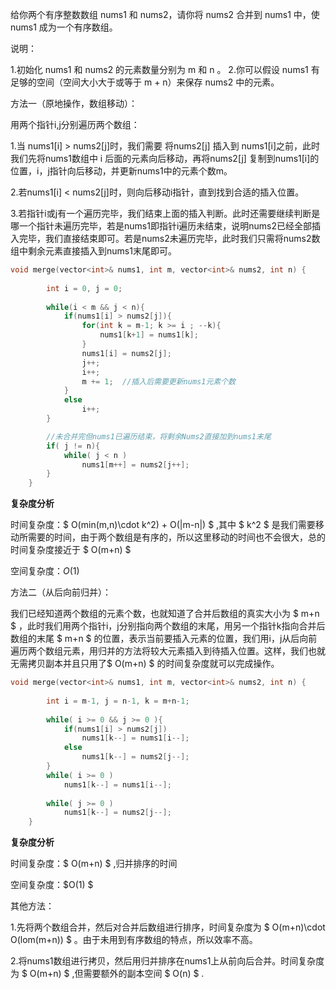 给你两个有序整数数组 nums1 和 nums2，请你将 nums2 合并到 nums1 中，使 nums1 成为一个有序数组。

说明：

1.初始化 nums1 和 nums2 的元素数量分别为 m 和 n 。
2.你可以假设 nums1 有足够的空间（空间大小大于或等于 m + n）来保存 nums2 中的元素。



方法一（原地操作，数组移动）：

用两个指针i,j分别遍历两个数组：

1.当 nums1[i] > nums2[j]时，我们需要 将nums2[j] 插入到 nums1[i]之前，此时我们先将nums1数组中 i 后面的元素向后移动，再将nums2[j] 复制到nums1[i]的位置，i，j指针向后移动，并更新nums1中的元素个数m。

2.若nums1[i] < nums2[j]时，则向后移动i指针，直到找到合适的插入位置。

3.若指针i或j有一个遍历完毕，我们结束上面的插入判断。此时还需要继续判断是哪一个指针未遍历完毕，若是nums1即指针i遍历未结束，说明nums2已经全部插入完毕，我们直接结束即可。若是nums2未遍历完毕，此时我们只需将nums2数组中剩余元素直接插入到nums1末尾即可。



```c++
void merge(vector<int>& nums1, int m, vector<int>& nums2, int n) {
        
        int i = 0, j = 0;
        
        while(i < m && j < n){
            if(nums1[i] > nums2[j]){
                for(int k = m-1; k >= i ; --k){
                    nums1[k+1] = nums1[k];
                }
                nums1[i] = nums2[j];
                j++;
                i++;
                m += 1;  //插入后需要更新nums1元素个数
            }
            else
                i++;
        }

        //未合并完但nums1已遍历结束，将剩余Nums2直接加到nums1末尾
        if( j != n){
            while( j < n )
                nums1[m++] = nums2[j++];
        }
    }
```

<b>复杂度分析</b>

时间复杂度：$ O(min(m,n)\cdot k^2) + O(|m-n|) $ ,其中 $ k^2 $ 是我们需要移动所需要的时间，由于两个数组是有序的，所以这里移动的时间也不会很大，总的时间复杂度接近于 $  O(m+n) $

空间复杂度：$O(1)$ 



方法二（从后向前归并）：

我们已经知道两个数组的元素个数，也就知道了合并后数组的真实大小为 $ m+n $ ，此时我们用两个指针i，j分别指向两个数组的末尾，用另一个指针k指向合并后数组的末尾 $ m+n $ 的位置，表示当前要插入元素的位置，我们用i，j从后向前遍历两个数组元素，用归并的方法将较大元素插入到待插入位置。这样，我们也就无需拷贝副本并且只用了$ O(m+n) $ 的时间复杂度就可以完成操作。



```c++
void merge(vector<int>& nums1, int m, vector<int>& nums2, int n) {
        
        int i = m-1, j = n-1, k = m+n-1;
        
        while( i >= 0 && j >= 0 ){
            if(nums1[i] > nums2[j])
                nums1[k--] = nums1[i--];
            else
                nums1[k--] = nums2[j--];
        }
        while( i >= 0 )
            nums1[k--] = nums1[i--];
        
        while( j >= 0 )
            nums1[k--] = nums2[j--];
    }
```

<b>复杂度分析</b>

时间复杂度：$ O(m+n) $ ,归并排序的时间

空间复杂度：$O(1) $



其他方法：

1.先将两个数组合并，然后对合并后数组进行排序，时间复杂度为 $ O(m+n)\cdot O(lom(m+n)) $ 。由于未用到有序数组的特点，所以效率不高。

2.将nums1数组进行拷贝，然后用归并排序在nums1上从前向后合并。时间复杂度为 $ O(m+n) $ ,但需要额外的副本空间 $ O(n) $ .



